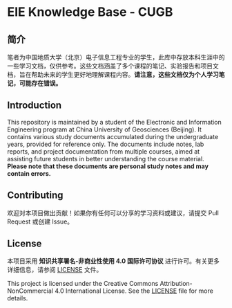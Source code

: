 # EIE Knowledge Base - CUGB

## 简介

笔者为中国地质大学（北京）电子信息工程专业的学生，此库中存放本科生涯中的一些学习文档，仅供参考。这些文档涵盖了多个课程的笔记、实验报告和项目文档，旨在帮助未来的学生更好地理解课程内容。**请注意，这些文档仅为个人学习笔记，可能存在错误。**

## Introduction

This repository is maintained by a student of the Electronic and Information Engineering program at China University of Geosciences (Beijing). It contains various study documents accumulated during the undergraduate years, provided for reference only. The documents include notes, lab reports, and project documentation from multiple courses, aimed at assisting future students in better understanding the course material. **Please note that these documents are personal study notes and may contain errors.**

## Contributing

欢迎对本项目做出贡献！如果你有任何可以分享的学习资料或建议，请提交 Pull Request 或创建 Issue。

## License

本项目采用 **知识共享署名-非商业性使用 4.0 国际许可协议** 进行许可。有关更多详细信息，请参阅 [LICENSE](LICENSE) 文件。

This project is licensed under the Creative Commons Attribution-NonCommercial 4.0 International License. See the [LICENSE](LICENSE) file for more details.